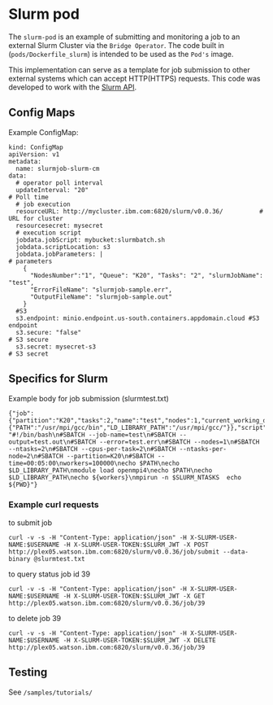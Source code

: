 # Slurm pod

The `slurm-pod` is an example of submitting and monitoring a job to an external Slurm Cluster via the `Bridge Operator`.  The code built in (`pods/Dockerfile_slurm`) is intended to be used as the `Pod's` image.

This implementation can serve as a template for job submission to other external systems which can accept HTTP(HTTPS) requests. 
This code was developed to work with the  [Slurm API](https://slurm.schedmd.com/rest_api.html).

## Config Maps

Example ConfigMap:

```
kind: ConfigMap
apiVersion: v1
metadata:
  name: slurmjob-slurm-cm
data:
  # operator poll interval
  updateInterval: "20"                                                            # Poll time
  # job execution
  resourceURL: http://mycluster.ibm.com:6820/slurm/v0.0.36/          # URL for cluster
  resourcesecret: mysecret
  # execution script
  jobdata.jobScript: mybucket:slurmbatch.sh
  jobdata.scriptLocation: s3
  jobdata.jobParameters: |                                                  # parameters
    {
      "NodesNumber":"1", "Queue": "K20", "Tasks": "2", "slurmJobName": "test",
      "ErrorFileName": "slurmjob-sample.err",
      "OutputFileName": "slurmjob-sample.out"
    }
  #S3
  s3.endpoint: minio.endpoint.us-south.containers.appdomain.cloud #S3 endpoint
  s3.secure: "false"                                                        # S3 secure
  s3.secret: mysecret-s3                                                    # S3 secret
```





## Specifics for Slurm

Example body for job submission (slurmtest.txt)
````
{"job":{"partition":"K20","tasks":2,"name":"test","nodes":1,"current_working_directory":"/home/","environment":{"PATH":"/usr/mpi/gcc/bin","LD_LIBRARY_PATH":"/usr/mpi/gcc/"}},"script": "#!/bin/bash\n#SBATCH --job-name=test\n#SBATCH --output=test.out\n#SBATCH --error=test.err\n#SBATCH --nodes=1\n#SBATCH --ntasks=2\n#SBATCH --cpus-per-task=2\n#SBATCH --ntasks-per-node=2\n#SBATCH --partition=K20\n#SBATCH --time=00:05:00\nworkers=100000\necho $PATH\necho $LD_LIBRARY_PATH\nmodule load openmpi4\necho $PATH\necho $LD_LIBRARY_PATH\necho ${workers}\nmpirun -n $SLURM_NTASKS  echo ${PWD}"}
````

### Example curl requests

to submit job

````
curl -v -s -H "Content-Type: application/json" -H X-SLURM-USER-NAME:$USERNAME -H X-SLURM-USER-TOKEN:$SLURM_JWT -X POST http://plex05.watson.ibm.com:6820/slurm/v0.0.36/job/submit --data-binary @slurmtest.txt
````
to query status job id 39
````
curl -v -s -H "Content-Type: application/json" -H X-SLURM-USER-NAME:$USERNAME -H X-SLURM-USER-TOKEN:$SLURM_JWT -X GET http://plex05.watson.ibm.com:6820/slurm/v0.0.36/job/39
````
to delete job 39
````
curl -v -s -H "Content-Type: application/json" -H X-SLURM-USER-NAME:$USERNAME -H X-SLURM-USER-TOKEN:$SLURM_JWT -X DELETE http://plex05.watson.ibm.com:6820/slurm/v0.0.36/job/39
````


## Testing

See `/samples/tutorials/` 
